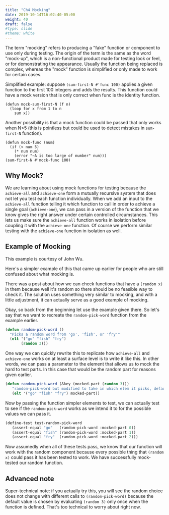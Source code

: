 ```yaml
---
title: "Ch4 Mocking"
date: 2019-10-14T16:02:40-05:00
weight: 40
draft: false
#type: slide
#theme: white
---
```


The term "mocking" refers to producing a "fake" function or component
to use only during testing. The origin of the term is the same as the
word "mock-up", which is a non-functional product made for testing
look or feel, or for demonstrating the appearance. Usually the
function being replaced is complex, whereas the "mock" function is
simplified or only made to work for certain cases.

Simplified example: suppose `(sum-first-N #'func 100)` applies a given
function to the first 100 integers and adds the results.
This function could have a mock
version that is only correct when func is the identity function.

    (defun mock-sum-first-N (f n)
      (loop for x from 1 to n
        sum x))

Another possibility is that a mock function could be passed that
only works when N<5 (this is pointless but could be used to detect
mistakes in `sum-first-N` function).

    (defun mock-func (num)
      (if (< num 5) 
        (* num num)
        (error "~A is too large of number" num)))
    (sum-first-N #'mock-func 100)
    
## Why Mock?

We are learning about using mock functions for testing because the
`achieve-all` and `achieve-one` form a mutually recursive system that
does not let you test each function individually. When we add an input
to the `achieve-all` function telling it which function to call in
order to achieve a single goal (`achieve-one`), we can pass in a
version of the function that we know gives the right answer under
certain controlled circumstances. This lets us make sure the
`achieve-all` function works in isolation before coupling it with the
`achieve-one` function. Of course we perform similar testing with the
`achieve-one` function in isolation as well.

## Example of Mocking

This example is courtesy of John Wu.

Here's a simpler example of this that came up earlier for people who
are still confused about what mocking is.

There was a post about how we can
check functions that have a `(random x)` in them because well it's
random so there should be no feasible way to check it. The solution
uses something very similar to mocking, and with a little adjustment,
it can actually serve as a good example of mocking.

<!--
This is that post:

```lisp
(defun nonrandom-pick-word (n)
  (elt '("go" "fish" "fry") 
       n))
(define-test test-word 
  (assert-equal "fish" (nonrandom-pick-word 1)))
(defun random-pick-word ()
  (nonrandom-pick-word (random 3)))
```
-->

Okay, so back from the beginning let use the example given there. So
let's say that we want to recreate the `random-pick-word` function from
the example earlier.

```lisp
(defun random-pick-word ()
  "Picks a random word from 'go', 'fish', or 'fry'"
  (elt '("go" "fish" "fry") 
       (random 3)))
```
 
One way we can quickly rewrite this to replicate how `achieve-all` and
`achieve-one` works on at least a surface level is to write it like
this. In other words, we can pass a parameter to the element that
allows us to mock the hard to test parts. In this case that would be
the random part for reasons given earlier.

 

```lisp
(defun random-pick-word (&key (mocked-part (random 3)))
   "random-pick-word but modified to take in which elem it picks, defaults to random" 
   (elt '("go" "fish" "fry") mocked-part)) 
```
 
Now by passing the function simpler elements to test, we can actually
test to see if the `random-pick-word` works as we intend it to for the
possible values we can pass it. 

```lisp
(define-test test-random-pick-word 
   (assert-equal "go"   (random-pick-word :mocked-part 0))
   (assert-equal "fish" (random-pick-word :mocked-part 1)) 
   (assert-equal "fry"  (random-pick-word :mocked-part 2))) 
```

Now assumedly when all of these tests pass, we know that our function
will work with the random component because every possible thing that
`(random x)` could pass it has been tested to work. We have successfully
mock-tested our random function.

## Advanced note

Super-technical note: if you actually try this, you will see the
random choice does not change with different calls to
`(random-pick-word)` because the default value is chosen by evaluating
`(random 3)` only once when the function is defined. That's too
technical to worry about right now.


